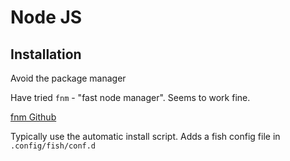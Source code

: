 # Node JS

## Installation

Avoid the package manager

Have tried `fnm` - "fast node manager". Seems to work fine.

[fnm Github](https://github.com/Schniz/fnm)

Typically use the automatic install script. Adds a fish config file in `.config/fish/conf.d`
